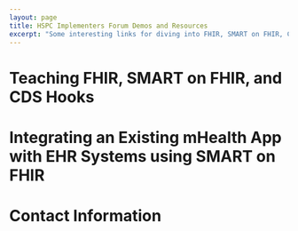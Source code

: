 ```yaml
---
layout: page
title: HSPC Implementers Forum Demos and Resources
excerpt: "Some interesting links for diving into FHIR, SMART on FHIR, CDS Hooks, and other topics related."
---
```


# Teaching FHIR, SMART on FHIR, and CDS Hooks

# Integrating an Existing mHealth App with EHR Systems using SMART on FHIR

# Contact Information
